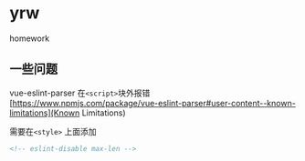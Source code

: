 # yrw

homework

## 一些问题

vue-eslint-parser 在`<script>`块外报错
[https://www.npmjs.com/package/vue-eslint-parser#user-content-️-known-limitations](Known Limitations)

需要在`<style>` 上面添加

```html
<!-- eslint-disable max-len -->
```
